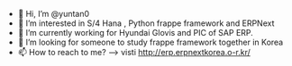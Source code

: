 - 👋 Hi, I’m @yuntan0
- 👀 I’m interested in S/4 Hana , Python frappe framework and ERPNext
- 🌱 I’m currently working for Hyundai Glovis and PIC of SAP ERP.
- 💞️ I’m looking for someone to study frappe framework together in Korea
- 📫 How to reach to me? --> visti http://erp.erpnextkorea.o-r.kr/

<!---
yuntan0/yuntan0 is a ✨ special ✨ repository because its `README.md` (this file) appears on your GitHub profile.
You can click the Preview link to take a look at your changes.
--->
